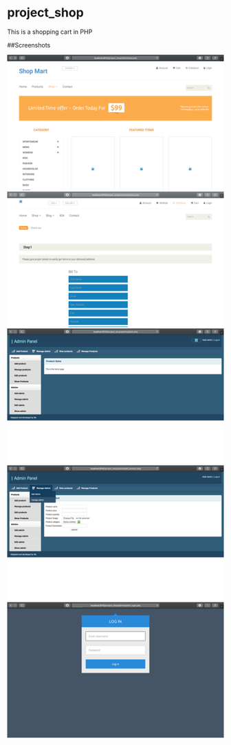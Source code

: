 # project_shop
This is a shopping cart in PHP

##Screenshots

![](xtra/1.png)
![](xtra/2.png)
![](xtra/3.png)
![](xtra/4.png)
![](xtra/5.png)
